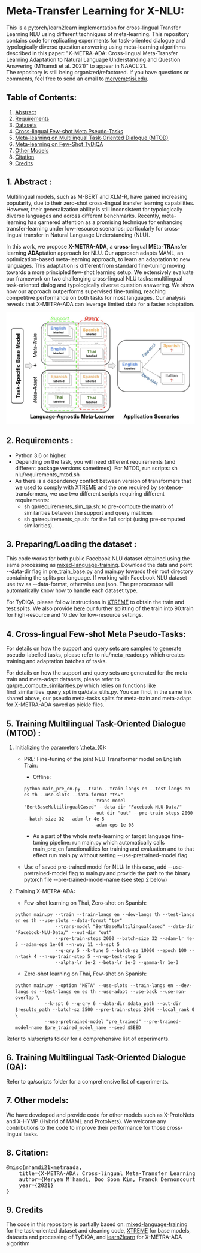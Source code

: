# Meta-Transfer Learning for X-NLU:

This is a pytorch/learn2learn implementation for cross-lingual Transfer Learning NLU using different techniques of meta-learning. This repository contains code for replicating experiments for task-oriented dialogue and typologically diverse question answering using meta-learning algorithms described in this paper: "X-METRA-ADA: Cross-lingual Meta-Transfer Learning Adaptation to Natural Language Understanding and Question Answering (M'hamdi et al. 2021)" to appear in NAACL'21.    
The repository is still being organized/refactored. If you have questions or comments, feel free to send an email to meryem@isi.edu.

## Table of Contents:

1. [Abstract](#abstract)
2. [Requirements](#requirements)
3. [Datasets](#datasets)
4. [Cross-lingual Few-shot Meta Pseudo-Tasks](#metatasks)
5. [Meta-learning on Multilingual Task-Oriented Dialogue (MTOD)](#mtod)
6. [Meta-learning on Few-Shot TyDiQA](#qa)
7. [Other Models](#other)
8. [Citation](#citation)
9. [Credits](#credits)


## 1. Abstract <a name="abstract"></a>:

Multilingual models, such as M-BERT and XLM-R, have gained increasing popularity, due to their zero-shot cross-lingual transfer learning capabilities. However, their generalization ability is still inconsistent for typologically diverse languages and across different benchmarks. Recently, meta-learning has garnered attention as a promising technique for enhancing transfer-learning under low-resource scenarios: particularly for cross-lingual transfer in Natural Language Understanding (NLU).

In this work, we propose **X-METRA-ADA**, a **cross**-lingual **ME**ta-**TRA**nsfer learning **ADA**ptation approach for NLU. Our approach adapts MAML, an optimization-based meta-learning approach, to learn an adaptation to new languages. This adaptation is different from standard fine-tuning moving towards a more principled few-shot learning setup. We extensively evaluate our framework on two challenging cross-lingual NLU tasks: multilingual task-oriented dialog and typologically diverse question answering. We show how our approach outperforms supervised fine-tuning, reaching competitive performance on both tasks for most languages. Our analysis reveals that X-METRA-ADA can leverage limited data for a faster adaptation.

![image](x-metra-ada.png)

## 2. Requirements <a name="requirements"></a>:

* Python 3.6 or higher.
* Depending on the task, you will need different requirements (and different package versions sometimes). For MTOD, run scripts: sh nlu/requirements_mtod.sh
* As there is a dependency conflict between version of transformers that we used to comply with XTREME and the one required by sentence-transformers, we use two different scripts requiring different requirements:
    * sh qa/requirements_sim_qa.sh: to pre-compute the matrix of similarities between the support and query matrices
    * sh qa/requirements_qa.sh: for the full script (using pre-computed similarities). 

## 3. Preparing/Loading the dataset <a name="datasets"></a>:
This code works for both public Facebook NLU dataset obtained using the same processing as [mixed-language-training](https://github.com/zliucr/mixed-language-training/tree/master/data/nlu/nlu_data). Download the data and
point --data-dir flag in pre_train_base.py and main.py towards their root directory containing the splits per language. 
If working with Facebook NLU dataset use tsv as --data-format, otherwise use json. The preprocessor will automatically
know how to handle each dataset type.

For TyDiQA, please follow instructions in [XTREME](https://github.com/google-research/xtreme) to obtain the train and test splits. We also provide [here](https://drive.google.com/drive/folders/1NcYIU62QhsImxOzzgL3zK3PRWN28pZZz?usp=sharing) our further splitting of the train into 90:train for high-resource and 10:dev for low-resource settings. 
## 4. Cross-lingual Few-shot Meta Pseudo-Tasks<a name="metatasks"></a>:
For details on how the support and query sets are sampled to generate pseudo-labelled tasks, please refer to nlu/meta_reader.py which creates training and adaptation batches of tasks. 

For details on how the support and query sets are generated for the meta-train and meta-adapt datasets, please refer to qa/pre_compute_similarities.py which relies on functions like find_similarities_query_spt in qa/data_utils.py. You can find, in the same link shared above, our pseudo meta-tasks splits for meta-train and meta-adapt for X-METRA-ADA saved as pickle files.

 
## 5. Training Multilingual Task-Oriented Dialogue (MTOD) <a name="mtod"></a>:
1) Initializing the parameters \theta_{0}:
    * PRE: Fine-tuning of the joint NLU Transformer model on English Train:
        * Offline: 
        ```
        python main_pre_en.py --train --train-langs en --test-langs en es th --use-slots --data-format "tsv"
                                 --trans-model "BertBaseMultilingualCased" --data-dir "Facebook-NLU-Data/"
                                 --out-dir "out" --pre-train-steps 2000 --batch-size 32 --adam-lr 4e-5
                                 --adam-eps 1e-08 
        ```
        * As a part of the whole meta-learning or target language fine-tuning pipeline:
        run main.py which automatically calls main_pre_en functionalities for training and evaluation and to that 
        effect run main.py without setting --use-pretrained-model flag
        
    * Use of saved pre-trained model for NLU:
    In this case, add --use-pretrained-model flag to main.py and provide the path to the binary pytorch file 
    --pre-trained-model-name (see step 2 below)  
    
    
2) Training X-METRA-ADA:
    * Few-shot learning on Thai, Zero-shot on Spanish:
    ```
    python main.py --train --train-langs en --dev-langs th --test-langs en es th --use-slots --data-format "tsv" 
                   --trans-model "BertBaseMultilingualCased" --data-dir "Facebook-NLU-Data/" --out-dir "out"
                   --pre-train-steps 2000 --batch-size 32 --adam-lr 4e-5 --adam-eps 1e-08 --n-way 11 --k-spt 5 
                   --q-qry 5 --k-tune 5 --batch-sz 10000 --epoch 100 --n-task 4 --n-up-train-step 5 --n-up-test-step 5 
                   --alpha-lr 1e-2 --beta-lr 1e-3 --gamma-lr 1e-3     
    ```
   
    * Zero-shot learning on Thai, Few-shot on Spanish:
    ```
    python main.py --option "META" --use-slots --train-langs en --dev-langs es --test-langs en es th --use-adapt --use-back --use-non-overlap \
               --k-spt 6 --q-qry 6 --data-dir $data_path --out-dir $results_path --batch-sz 2500 --pre-train-steps 2000 --local_rank 0 \
               --use-pretrained-model "pre_trained" --pre-trained-model-name $pre_trained_model_name --seed $SEED      
    ```
    

 Refer to nlu/scripts folder for a comprehensive list of experiments.


 ## 6. Training Multilingual Task-Oriented Dialogue (QA):
 
Refer to qa/scripts folder for a comprehensive list of experiments.

 
## 7. Other models<a name="other"></a>:
We have developed and provide code for other models such as X-ProtoNets and X-HYMP (Hybrid of MAML and ProtoNets). We welcome any contributions to the code to improve their performance for those cross-lingual tasks.

## 8. Citation<a name="citation"></a>:
<pre>
@misc{mhamdi21xmetraada,
    title={X-METRA-ADA: Cross-lingual Meta-Transfer Learning Adaptation to Natural Language Understanding and Question Answering},
    author={Meryem M'hamdi, Doo Soon Kim, Franck Dernoncourt, Trung Bui, Xiang Ren and Jonathan May},
    year={2021}
}
</pre>

## 9. Credits<a name="credits"></a>
The code in this repository is partially based on: [mixed-language-training](https://github.com/zliucr/mixed-language-training) for the task-oriented dataset and cleaning code, [XTREME](https://github.com/google-research/xtreme) for base models, datasets and processing of TyDiQA, and [learn2learn](https://github.com/learnables/learn2learn) for X-METRA-ADA algorithm
 